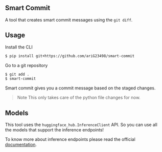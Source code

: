 ## Smart Commit

A tool that creates smart commit messages using the `git diff`.

## Usage

Install the CLI

```sh
$ pip install git+https://github.com/ariG23498/smart-commit
```

Go to a git repository

```sh
$ git add .
$ smart-commit
```

Smart commit gives you a commit message based on the staged changes.

> Note
This only takes care of the python file changes for now.

## Models

This tool uses the `huggingface_hub.InferenceClient` API. So you can use all the models that support
the inference endpoints!

To know more about inference endpoints please read the official [documentation](https://huggingface.co/docs/inference-endpoints/en/index).
